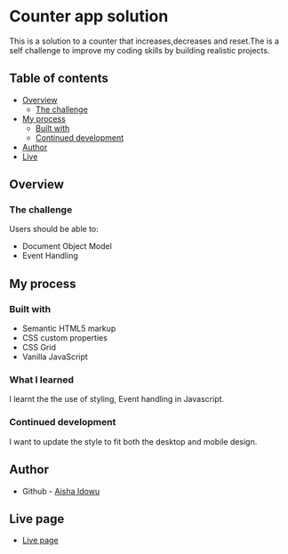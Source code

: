 # Counter app solution

This is a solution to a counter that increases,decreases and reset.The is a self challenge to improve my coding skills by building realistic projects.

## Table of contents

- [Overview](#overview)
  - [The challenge](#the-challenge)
- [My process](#my-process)
  - [Built with](#built-with)
  - [Continued development](#continued-development)
- [Author](#author)
- [Live](#live-page)


## Overview

### The challenge

Users should be able to:
- Document Object Model
- Event Handling

## My process

### Built with
- Semantic HTML5 markup
- CSS custom properties
- CSS Grid
- Vanilla JavaScript


### What I learned
I learnt the the use of styling, Event handling in Javascript.

### Continued development
I want to update the style to fit both the desktop and mobile design.

## Author
- Github - [Aisha Idowu](https://github.com/AishaIdowu)
## Live page
- [Live page](https://aishaidowu.github.io/counter/)


